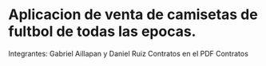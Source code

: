 # Aplicacion de venta de camisetas de fultbol de todas las epocas.



Integrantes: Gabriel Aillapan y Daniel Ruiz
Contratos en el PDF Contratos
